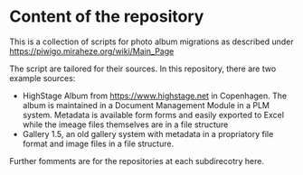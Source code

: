 # Content of the repository

This is a collection of scripts for photo album migrations as described under https://piwigo.miraheze.org/wiki/Main_Page

The script are tailored for their sources. In this repository, there are two example sources:

- HighStage Album from https://www.highstage.net in Copenhagen. The album is maintained in a Document Management Module in a PLM system. Metadata is available form forms and easily exported to Excel while the imeage files themselves are in a file structure
- Gallery 1.5, an old gallery system with metadata in a propriatory file format and image files in a file structure.

Further fomments are for the repositories at each subdirecotry here.
